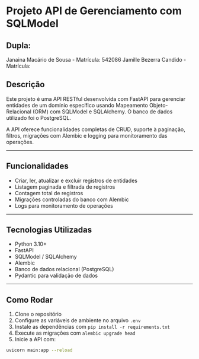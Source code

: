 # Projeto API de Gerenciamento com SQLModel

## Dupla:
Janaina Macário de Sousa - Matrícula: 542086
Jamille Bezerra Candido - Matrícula: 

## Descrição

Este projeto é uma API RESTful desenvolvida com FastAPI para gerenciar entidades de um domínio específico usando Mapeamento Objeto-Relacional (ORM) com SQLModel e SQLAlchemy. O banco de dados utilizado foi o PostgreSQL.

A API oferece funcionalidades completas de CRUD, suporte à paginação, filtros, migrações com Alembic e logging para monitoramento das operações.

---

## Funcionalidades

- Criar, ler, atualizar e excluir registros de entidades
- Listagem paginada e filtrada de registros
- Contagem total de registros
- Migrações controladas do banco com Alembic
- Logs para monitoramento de operações

---

## Tecnologias Utilizadas

- Python 3.10+
- FastAPI
- SQLModel / SQLAlchemy
- Alembic
- Banco de dados relacional (PostgreSQL)
- Pydantic para validação de dados

---

## Como Rodar

1. Clone o repositório  
2. Configure as variáveis de ambiente no arquivo `.env`  
3. Instale as dependências com `pip install -r requirements.txt`  
4. Execute as migrações com `alembic upgrade head`  
5. Inicie a API com:

```bash
uvicorn main:app --reload
